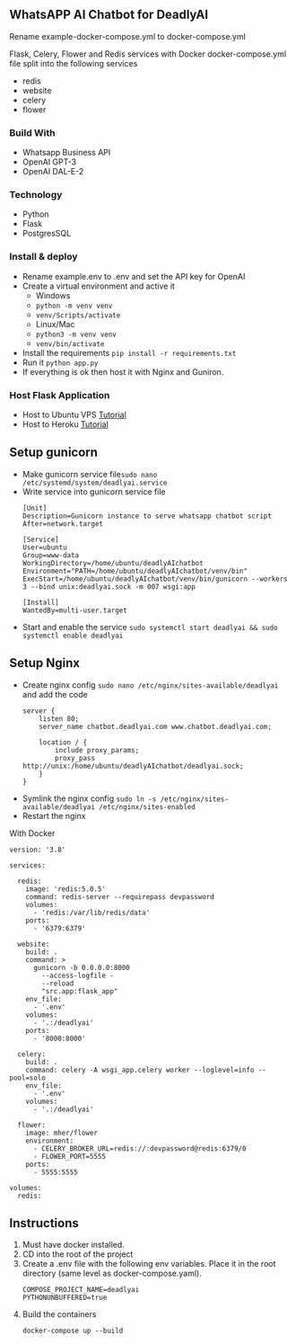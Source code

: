 ## WhatsAPP AI Chatbot for DeadlyAI
Rename example-docker-compose.yml to docker-compose.yml


Flask, Celery, Flower and Redis services with Docker
docker-compose.yml file split into the following services
- redis
- website
- celery
- flower

### Build With
- Whatsapp Business API
- OpenAI GPT-3
- OpenAI DAL-E-2

### Technology 

* Python
* Flask
* PostgresSQL


### Install & deploy

- Rename example.env to .env and set the API key for OpenAI
- Create a virtual environment and active it
  - Windows
  - ```python -m venv venv```
  - ```venv/Scripts/activate```
  - Linux/Mac 
  - ```python3 -m venv venv```
  - ```venv/bin/activate```
- Install the requirements ```pip install -r requirements.txt```
- Run it ```python app.py```
- If everything is ok then host it with Nginx and Guniron.

### Host Flask Application
- Host to Ubuntu VPS [Tutorial](https://www.digitalocean.com/community/tutorials/how-to-serve-flask-applications-with-gunicorn-and-nginx-on-ubuntu-20-04)
- Host to Heroku [Tutorial](https://www.geeksforgeeks.org/deploy-python-flask-app-on-heroku/)



## Setup gunicorn

- Make gunicorn service file```sudo nano /etc/systemd/system/deadlyai.service```
- Write service into gunicorn service file
  ```
  [Unit]
  Description=Gunicorn instance to serve whatsapp chatbot script
  After=network.target
  
  [Service]
  User=ubuntu
  Group=www-data
  WorkingDirectory=/home/ubuntu/deadlyAIchatbot
  Environment="PATH=/home/ubuntu/deadlyAIchatbot/venv/bin"
  ExecStart=/home/ubuntu/deadlyAIchatbot/venv/bin/gunicorn --workers 3 --bind unix:deadlyai.sock -m 007 wsgi:app
  
  [Install]
  WantedBy=multi-user.target
  ```
- Start and enable the service 
  ``` sudo systemctl start deadlyai && sudo systemctl enable deadlyai ```

## Setup Nginx

- Create nginx config `sudo nano /etc/nginx/sites-available/deadlyai` and add the code
  ``` 
  server {
      listen 80;
      server_name chatbot.deadlyai.com www.chatbot.deadlyai.com;
  
      location / {
          include proxy_params;
          proxy_pass http://unix:/home/ubuntu/deadlyAIchatbot/deadlyai.sock;
      }
  }
  ```
- Symlink the nginx config `sudo ln -s /etc/nginx/sites-available/deadlyai /etc/nginx/sites-enabled`
- Restart the nginx


With Docker
```
version: '3.8'

services:

  redis:
    image: 'redis:5.0.5'
    command: redis-server --requirepass devpassword
    volumes:
      - 'redis:/var/lib/redis/data'
    ports:
      - '6379:6379'

  website:
    build: .
    command: >
      gunicorn -b 0.0.0.0:8000
        --access-logfile -
        --reload
        "src.app:flask_app"
    env_file:
      - '.env'
    volumes:
      - '.:/deadlyai'
    ports:
      - '8000:8000'

  celery:
    build: .
    command: celery -A wsgi_app.celery worker --loglevel=info --pool=solo
    env_file:
      - '.env'
    volumes:
      - '.:/deadlyai'

  flower:
    image: mher/flower
    environment:
      - CELERY_BROKER_URL=redis://:devpassword@redis:6379/0
      - FLOWER_PORT=5555
    ports:
      - 5555:5555

volumes:
  redis:

```

## Instructions
1. Must have docker installed.
2. CD into the root of the project
3. Create a .env file with the following env variables. Place it in the root directory (same level as docker-compose.yaml).
   ```
   COMPOSE_PROJECT_NAME=deadlyai
   PYTHONUNBUFFERED=true
   ```
4. Build the containers
   ```
   docker-compose up --build
   ```
   
